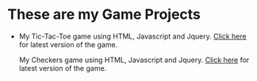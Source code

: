 # These are my Game Projects
<ul>
<li><p>My Tic-Tac-Toe game using HTML, Javascript and Jquery.
<a href="https://lincolngallegos.github.io/tic-tac-toe/TicTacToe.html">Click here</a> for latest version of the game.</p></li
<li><p>My Checkers game using HTML, Javascript and Jquery.
<a href="https://lincolngallegos.github.io/checkers/checkers_V5.html">Click here</a> for latest version of the game.</p></li>
</ul>
